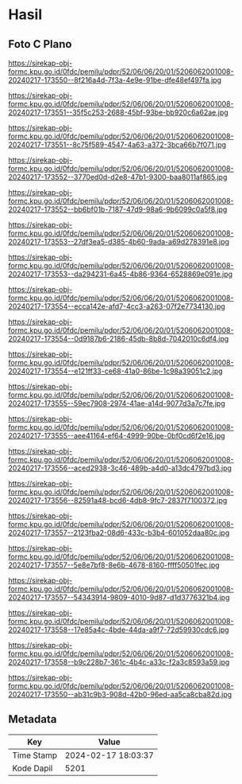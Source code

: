 # Hasil

## Foto C Plano

https://sirekap-obj-formc.kpu.go.id/0fdc/pemilu/pdpr/52/06/06/20/01/5206062001008-20240217-173550--8f216a4d-7f3a-4e9e-91be-dfe48ef497fa.jpg

https://sirekap-obj-formc.kpu.go.id/0fdc/pemilu/pdpr/52/06/06/20/01/5206062001008-20240217-173551--35f5c253-2688-45bf-93be-bb920c6a62ae.jpg

https://sirekap-obj-formc.kpu.go.id/0fdc/pemilu/pdpr/52/06/06/20/01/5206062001008-20240217-173551--8c75f589-4547-4a63-a372-3bca66b7f071.jpg

https://sirekap-obj-formc.kpu.go.id/0fdc/pemilu/pdpr/52/06/06/20/01/5206062001008-20240217-173552--3770ed0d-d2e8-47b1-9300-baa8011af865.jpg

https://sirekap-obj-formc.kpu.go.id/0fdc/pemilu/pdpr/52/06/06/20/01/5206062001008-20240217-173552--bb6bf01b-7187-47d9-98a6-9b6099c0a5f8.jpg

https://sirekap-obj-formc.kpu.go.id/0fdc/pemilu/pdpr/52/06/06/20/01/5206062001008-20240217-173553--27df3ea5-d385-4b60-9ada-a69d278391e8.jpg

https://sirekap-obj-formc.kpu.go.id/0fdc/pemilu/pdpr/52/06/06/20/01/5206062001008-20240217-173553--da294231-6a45-4b86-9364-6528869e091e.jpg

https://sirekap-obj-formc.kpu.go.id/0fdc/pemilu/pdpr/52/06/06/20/01/5206062001008-20240217-173554--ecca142e-afd7-4cc3-a263-07f2e7734130.jpg

https://sirekap-obj-formc.kpu.go.id/0fdc/pemilu/pdpr/52/06/06/20/01/5206062001008-20240217-173554--0d9187b6-2186-45db-8b8d-7042010c6df4.jpg

https://sirekap-obj-formc.kpu.go.id/0fdc/pemilu/pdpr/52/06/06/20/01/5206062001008-20240217-173554--e121ff33-ce68-41a0-86be-1c98a39051c2.jpg

https://sirekap-obj-formc.kpu.go.id/0fdc/pemilu/pdpr/52/06/06/20/01/5206062001008-20240217-173555--59ec7908-2974-41ae-a14d-9077d3a7c7fe.jpg

https://sirekap-obj-formc.kpu.go.id/0fdc/pemilu/pdpr/52/06/06/20/01/5206062001008-20240217-173555--aee41164-ef64-4999-90be-0bf0cd6f2e16.jpg

https://sirekap-obj-formc.kpu.go.id/0fdc/pemilu/pdpr/52/06/06/20/01/5206062001008-20240217-173556--aced2938-3c46-489b-a4d0-a13dc4797bd3.jpg

https://sirekap-obj-formc.kpu.go.id/0fdc/pemilu/pdpr/52/06/06/20/01/5206062001008-20240217-173556--82591a48-bcd6-4db8-9fc7-2837f7100372.jpg

https://sirekap-obj-formc.kpu.go.id/0fdc/pemilu/pdpr/52/06/06/20/01/5206062001008-20240217-173557--2123fba2-08d6-433c-b3b4-601052daa80c.jpg

https://sirekap-obj-formc.kpu.go.id/0fdc/pemilu/pdpr/52/06/06/20/01/5206062001008-20240217-173557--5e8e7bf8-8e6b-4678-8160-ffff50501fec.jpg

https://sirekap-obj-formc.kpu.go.id/0fdc/pemilu/pdpr/52/06/06/20/01/5206062001008-20240217-173557--54343914-9809-4010-9d87-d1d3776321b4.jpg

https://sirekap-obj-formc.kpu.go.id/0fdc/pemilu/pdpr/52/06/06/20/01/5206062001008-20240217-173558--17e85a4c-4bde-44da-a9f7-72d59930cdc6.jpg

https://sirekap-obj-formc.kpu.go.id/0fdc/pemilu/pdpr/52/06/06/20/01/5206062001008-20240217-173558--b9c228b7-361c-4b4c-a33c-f2a3c8593a59.jpg

https://sirekap-obj-formc.kpu.go.id/0fdc/pemilu/pdpr/52/06/06/20/01/5206062001008-20240217-173550--ab31c9b3-908d-42b0-96ed-aa5ca8cba82d.jpg


## Metadata

| Key        | Value               |
| ---------- | ------------------- |
| Time Stamp | 2024-02-17 18:03:37 |
| Kode Dapil | 5201                |




